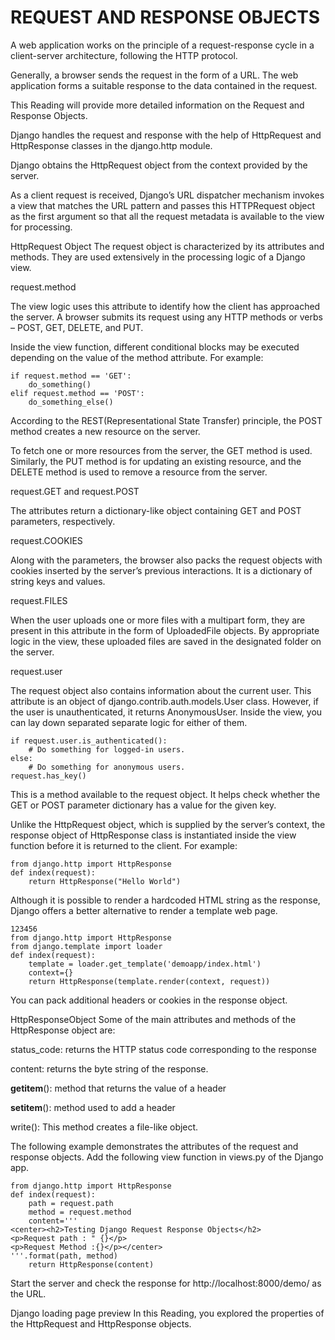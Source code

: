 # REQUEST AND RESPONSE OBJECTS
A web application works on the principle of a request-response cycle in a client-server architecture, following the HTTP protocol. 

Generally, a browser sends the request in the form of a URL. The web application forms a suitable response to the data contained in the request.

This Reading will provide more detailed information on the Request and Response Objects.

Django handles the request and response with the help of HttpRequest and HttpResponse classes in the django.http  module. 

Django obtains the HttpRequest object from the context provided by the server. 

As a client request is received, Django’s URL dispatcher mechanism invokes a view that matches the URL pattern and passes this HTTPRequest object as the first argument so that all the request metadata is available to the view for processing.

HttpRequest Object
The request object is characterized by its attributes and methods. They are used extensively in the processing logic of a Django view.

request.method

The view logic uses this attribute to identify how the client has approached the server. A browser submits its request using any HTTP methods or verbs – POST, GET, DELETE, and PUT.

Inside the view function, different conditional blocks may be executed depending on the value of the method attribute. For example:

    if request.method == 'GET': 
        do_something() 
    elif request.method == 'POST': 
        do_something_else() 

According to the REST(Representational State Transfer) principle, the POST method creates a new resource on the server. 

To fetch one or more resources from the server, the GET method is used. Similarly, the PUT method is for updating an existing resource, and the DELETE method is used to remove a resource from the server.

request.GET and request.POST

The attributes return a dictionary-like object containing GET and POST parameters, respectively. 

request.COOKIES

Along with the parameters, the browser also packs the request objects with cookies inserted by the server’s previous interactions. It is a dictionary of string keys and values.

request.FILES

When the user uploads one or more files with a multipart form, they are present in this attribute in the form of UploadedFile objects. By appropriate logic in the view, these uploaded files are saved in the designated folder on the server.

request.user

The request object also contains information about the current user. This attribute is an object of django.contrib.auth.models.User class. However, if the user is unauthenticated, it returns AnonymousUser. Inside the view, you can lay down separated separate logic for either of them.


    if request.user.is_authenticated(): 
        # Do something for logged-in users. 
    else: 
        # Do something for anonymous users. 
    request.has_key()

This is a method available to the request object. It helps check whether the GET or POST parameter dictionary has a value for the given key.

Unlike the HttpRequest object, which is supplied by the server’s context, the response object of HttpResponse class is instantiated inside the view function before it is returned to the client. For example:

    from django.http import HttpResponse 
    def index(request): 
        return HttpResponse("Hello World") 

Although it is possible to render a hardcoded HTML string as the response, Django offers a better alternative to render a template web page.

    123456
    from django.http import HttpResponse 
    from django.template import loader 
    def index(request): 
        template = loader.get_template('demoapp/index.html') 
        context={}  
        return HttpResponse(template.render(context, request)) 
You can pack additional headers or cookies in the response object.

HttpResponseObject
Some of the main attributes and methods of the HttpResponse object are:

status_code: returns the HTTP status code corresponding to the response

content: returns the byte string of the response.

 __getitem__(): method that returns the value of a header

 __setitem__(): method used to add a header

write(): This method creates a file-like object.

The following example demonstrates the attributes of the request and response objects. Add the following view function in views.py of the Django app.


    from django.http import HttpResponse 
    def index(request): 
        path = request.path 
        method = request.method 
        content=''' 
    <center><h2>Testing Django Request Response Objects</h2> 
    <p>Request path : " {}</p> 
    <p>Request Method :{}</p></center> 
    '''.format(path, method) 
        return HttpResponse(content) 

Start the server and check the response for 
http://localhost:8000/demo/
  as the URL. 

Django loading page preview
In this Reading, you explored the properties of the HttpRequest and HttpResponse objects.  

